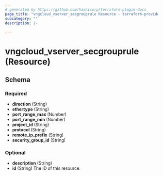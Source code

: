 ```yaml
---
# generated by https://github.com/hashicorp/terraform-plugin-docs
page_title: "vngcloud_vserver_secgrouprule Resource - terraform-provider-vngcloud"
subcategory: ""
description: |-
  
---
```


# vngcloud_vserver_secgrouprule (Resource)





<!-- schema generated by tfplugindocs -->
## Schema

### Required

- **direction** (String)
- **ethertype** (String)
- **port_range_max** (Number)
- **port_range_min** (Number)
- **project_id** (String)
- **protocol** (String)
- **remote_ip_prefix** (String)
- **security_group_id** (String)

### Optional

- **description** (String)
- **id** (String) The ID of this resource.


